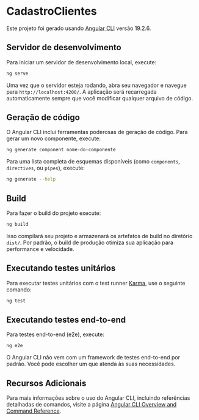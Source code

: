 # CadastroClientes

Este projeto foi gerado usando [Angular CLI](https://github.com/angular/angular-cli) versão 19.2.6.

## Servidor de desenvolvimento

Para iniciar um servidor de desenvolvimento local, execute:

```bash
ng serve
```

Uma vez que o servidor esteja rodando, abra seu navegador e navegue para `http://localhost:4200/`. A aplicação será recarregada automaticamente sempre que você modificar qualquer arquivo de código.

## Geração de código

O Angular CLI inclui ferramentas poderosas de geração de código. Para gerar um novo componente, execute:

```bash
ng generate component nome-do-componente
```

Para uma lista completa de esquemas disponíveis (como `components`, `directives`, ou `pipes`), execute:

```bash
ng generate --help
```

## Build

Para fazer o build do projeto execute:

```bash
ng build
```

Isso compilará seu projeto e armazenará os artefatos de build no diretório `dist/`. Por padrão, o build de produção otimiza sua aplicação para performance e velocidade.

## Executando testes unitários

Para executar testes unitários com o test runner [Karma](https://karma-runner.github.io), use o seguinte comando:

```bash
ng test
```

## Executando testes end-to-end

Para testes end-to-end (e2e), execute:

```bash
ng e2e
```

O Angular CLI não vem com um framework de testes end-to-end por padrão. Você pode escolher um que atenda às suas necessidades.

## Recursos Adicionais

Para mais informações sobre o uso do Angular CLI, incluindo referências detalhadas de comandos, visite a página [Angular CLI Overview and Command Reference](https://angular.dev/tools/cli).
